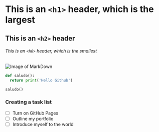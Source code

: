 # This is an `<h1>` header, which is the largest

## This is an `<h2>` header

###### This is an `<h6>` header, which is the smallest

![Image of MarkDown](https://blog.bit.ai/wp-content/uploads/2017/12/Markdown-FB.png)

``` python
def saludo():
  return print('Hello Github')

saludo()
```
### Creating a task list
- [ ] Turn on GitHub Pages
- [ ] Outline my portfolio
- [ ] Introduce myself to the world
